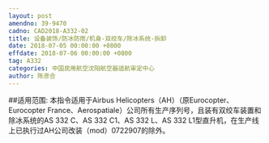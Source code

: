 ```yaml
---
layout: post
amendno: 39-9470
cadno: CAD2018-A332-02
title: 设备装饰/防冰防雨/机身-双绞车/除冰系统-拆卸
date: 2018-07-05 00:00:00 +0800
effdate: 2018-07-06 00:00:00 +0800
tag: A332
categories: 中国民用航空沈阳航空器适航审定中心
author: 陈彦合
---
```


##适用范围:
本指令适用于Airbus Helicopters（AH）（原Eurocopter、Eurocopter France、Aerospatiale）公司所有生产序列号，且装有双绞车装置和除冰系统的AS 332 C、AS 332 C1、AS 332 L、AS 332 L1型直升机，在生产线上已执行过AH公司改装（mod）0722907的除外。


